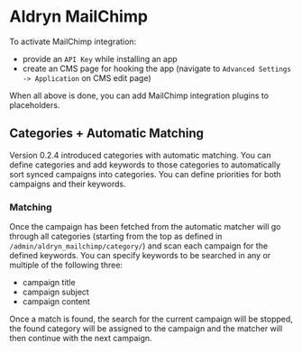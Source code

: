 # Aldryn MailChimp


To activate MailChimp integration:

* provide an `API Key` while installing an app
* create an CMS page for hooking the app (navigate to ``Advanced Settings -> Application`` on CMS edit page)

When all above is done, you can add MailChimp integration plugins to placeholders.

## Categories + Automatic Matching
Version 0.2.4 introduced categories with automatic matching. You can define categories and add keywords to those categories to automatically sort synced campaigns into categories. You can define priorities for both campaigns and their keywords.

### Matching
Once the campaign has been fetched from the automatic matcher will go through all categories (starting from the top as defined in ``/admin/aldryn_mailchimp/category/``) and scan each campaign for the defined keywords. You can specify keywords to be searched in any or multiple of the following three:

* campaign title
* campaign subject
* campaign content

Once a match is found, the search for the current campaign will be stopped, the found category will be assigned to the campaign and the matcher will then continue with the next campaign.

